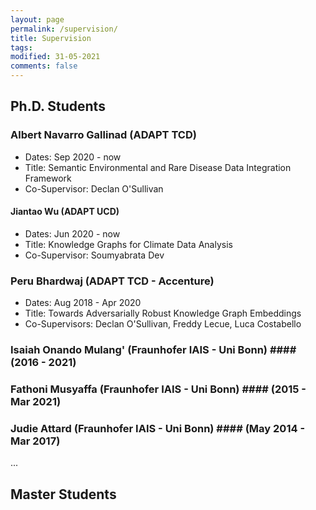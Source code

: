 ```yaml
---
layout: page
permalink: /supervision/
title: Supervision
tags: 
modified: 31-05-2021
comments: false
---
```


<!--
sidebar:
  nav: sidebar-research
-->

## Ph.D. Students

### Albert Navarro Gallinad (ADAPT TCD)
+ Dates: Sep 2020 - now
+ Title: Semantic Environmental and Rare Disease Data Integration Framework
+ Co-Supervisor: Declan O'Sullivan

#### Jiantao Wu (ADAPT UCD)
+ Dates: Jun 2020 - now
+ Title: Knowledge Graphs for Climate Data Analysis
+ Co-Supervisor: Soumyabrata Dev

### Peru Bhardwaj (ADAPT TCD - Accenture)
+ Dates: Aug 2018 - Apr 2020
+ Title: Towards Adversarially Robust Knowledge Graph Embeddings
+ Co-Supervisors: Declan O'Sullivan, Freddy Lecue, Luca Costabello

### Isaiah Onando Mulang' (Fraunhofer IAIS - Uni Bonn) #### (2016 - 2021)

### Fathoni Musyaffa (Fraunhofer IAIS - Uni Bonn) #### (2015 - Mar 2021)

### Judie Attard (Fraunhofer IAIS - Uni Bonn) #### (May 2014 - Mar 2017)


... 

## Master Students



<!--
|                  |                                                                       |
|------------------|-----------------------------------------------------------------------|
| email            | <a href="mailto:orlandif[*AT*]tcd[*DOT*]ie">orlandif[*AT*]tcd[*DOT*]ie</a>|
| address          | The ADAPT Centre                                                      |
|                  | Room G31, O’Reilly Building, Dublin 2                                 |
|                  | Trinity College Dublin, Ireland                                       |
|                  | (see <a href="https://goo.gl/maps/1H5Vr5TEmA72">Google Maps</a>)	   |
| 		   |								 	   |
| affiliation      | <img src="{{ site.baseurl }}/images/adapt-logo.png" width="140">      |
-->

